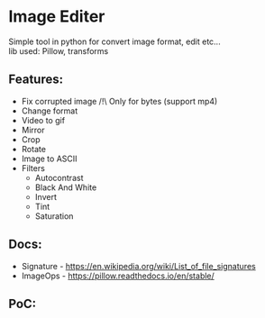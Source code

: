 # Image Editer

Simple tool in python for convert image format, edit etc...<br>
lib used: Pillow, transforms

## Features:
- Fix corrupted image /!\ Only for bytes (support mp4)
- Change format
- Video to gif
- Mirror
- Crop
- Rotate
- Image to ASCII
- Filters
  - Autocontrast
  - Black And White
  - Invert
  - Tint
  - Saturation

## Docs:
- Signature - https://en.wikipedia.org/wiki/List_of_file_signatures
- ImageOps - https://pillow.readthedocs.io/en/stable/

## PoC:
